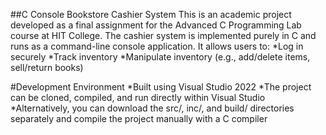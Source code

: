 ##C Console Bookstore Cashier System
This is an academic project developed as a final assignment for the Advanced C Programming Lab course at HIT College.
The cashier system is implemented purely in C and runs as a command-line console application. It allows users to:
*Log in securely
*Track inventory
*Manipulate inventory (e.g., add/delete items, sell/return books)

#Development Environment
*Built using Visual Studio 2022
*The project can be cloned, compiled, and run directly within Visual Studio
*Alternatively, you can download the src/, inc/, and build/ directories separately and compile the project manually with a C compiler
